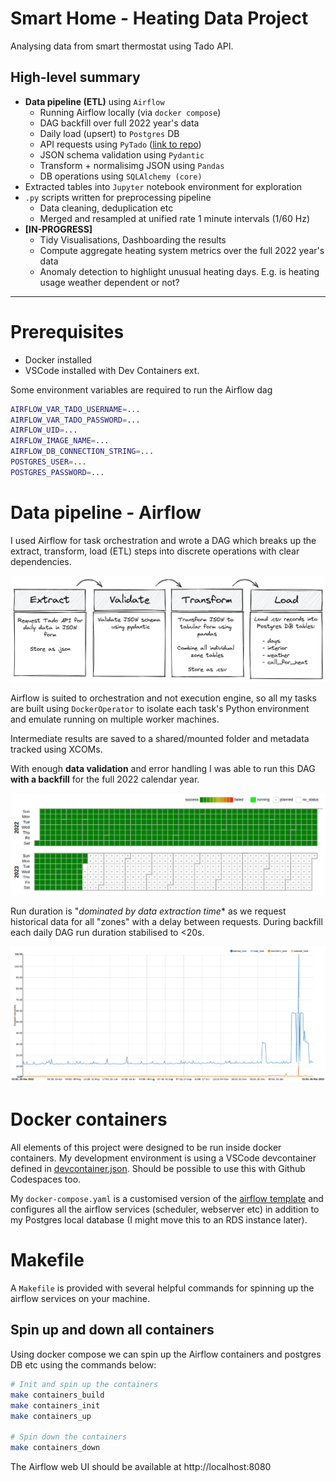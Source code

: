 # Smart Home - Heating Data Project

Analysing data from smart thermostat using Tado API.

## High-level summary

- **Data pipeline (ETL)** using `Airflow`
    - Running Airflow locally (via `docker compose`)
    - DAG backfill over full 2022 year's data
    - Daily load (upsert) to `Postgres` DB
    - API requests using `PyTado` ([link to repo](https://github.com/wmalgadey/PyTado))
    - JSON schema validation using `Pydantic`
    - Transform + normalisimg JSON using `Pandas`
    - DB operations using `SQLAlchemy (core)`
- Extracted tables into `Jupyter` notebook environment for exploration
- `.py` scripts written for preprocessing pipeline
    - Data cleaning, deduplication etc
    - Merged and resampled at unified rate 1 minute intervals (1/60 Hz)
- **[IN-PROGRESS]** 
    - Tidy Visualisations, Dashboarding the results
    - Compute aggregate heating system metrics over the full 2022 year's data
    - Anomaly detection to highlight unusual heating days. E.g. is heating usage weather dependent or not?

---

# Prerequisites
- Docker installed
- VSCode installed with Dev Containers ext.

Some environment variables are required to run the Airflow dag

```bash
AIRFLOW_VAR_TADO_USERNAME=...
AIRFLOW_VAR_TADO_PASSWORD=...
AIRFLOW_UID=...
AIRFLOW_IMAGE_NAME=...
AIRFLOW_DB_CONNECTION_STRING=...
POSTGRES_USER=...
POSTGRES_PASSWORD=...
```

# Data pipeline - Airflow

I used Airflow for task orchestration and wrote a DAG which breaks up the extract, transform, load (ETL) steps into discrete operations with clear dependencies.

![ETL steps in DAG](docs/images/etl_steps.excalidraw.png)

Airflow is suited to orchestration and not execution engine, so all my tasks are built using `DockerOperator` to isolate each task's Python environment and emulate running on multiple worker machines.

Intermediate results are saved to a shared/mounted folder and metadata tracked using XCOMs.

With enough **data validation** and error handling I was able to run this DAG **with a backfill** for the full 2022 calendar year.

![DAG run calendar](docs/images/dag_calendar.png)

Run duration is "*dominated by data extraction time** as we request historical data for all "zones" with a delay between requests. 
During backfill each daily DAG run duration stabilised to <20s.

![Airfloe task durations](docs/images/dag_task_durations.png)

# Docker containers

All elements of this project were designed to be run inside docker containers. My development environment is using a VSCode devcontainer defined in [devcontainer.json](.devcontainer/devcontainer.json). Should be possible to use this with Github Codespaces too.

My `docker-compose.yaml` is a customised version of the [airflow template](https://airflow.apache.org/docs/apache-airflow/2.5.0/docker-compose.yaml) and configures all the airflow services (scheduler, webserver etc) in addition to my Postgres local database (I might move this to an RDS instance later).

# Makefile

A `Makefile` is provided with several helpful commands for spinning up the airflow services on your machine.

## Spin up and down all containers

Using docker compose we can spin up the Airflow containers and postgres DB etc using the commands below:

```bash
# Init and spin up the containers
make containers_build
make containers_init
make containers_up

# Spin down the containers
make containers_down
```

The Airflow web UI should be available at http://localhost:8080
